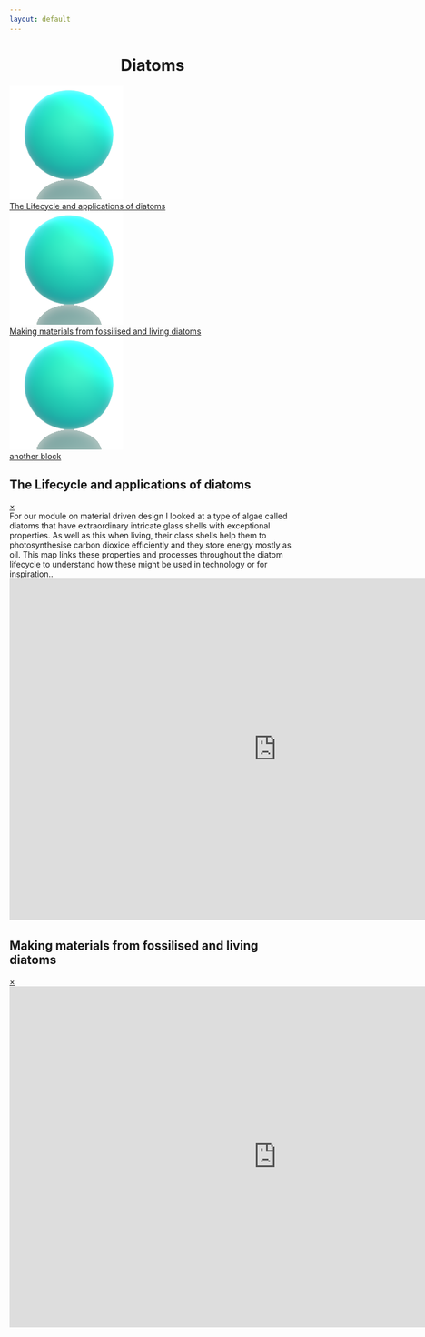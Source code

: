 ```yaml
---
layout: default
---
```


# <center>Diatoms</center>


<div class="containerx"><a href="#popup1"><img src="sphereshadow.png" class="imagex"><div class="overlayx">The Lifecycle and applications of diatoms</div></a></div>


<div class="containerx"><a href="#popup1"><img src="sphereshadow.png" class="imagex"><div class="overlayx">Making materials from fossilised and living diatoms</div></a></div>


<div class="containerx"><a href="#popup1"><img src="sphereshadow.png" class="imagex"><div class="overlayx">another block </div></a></div>




<div id="popup1" class="overlay">
<div class="popup">
  <h2>The Lifecycle and applications of diatoms</h2>
  <a class="close" href="#">&times;</a>
  <div class="content">
    For our module on material driven design I looked at a type of algae called diatoms that have extraordinary intricate glass shells with exceptional properties. As well as this when living, their class shells help them to photosynthesise carbon dioxide efficiently and they store energy mostly as oil. This map links these properties and processes throughout the diatom lifecycle to understand how these  might be used in technology or for inspiration..

  <iframe
    src="https://embed.kumu.io/e5c6952460b3a3fcef7a08c3d8b11a81"
    width="940" height="600" frameborder="0"></iframe>
</div>
  </div>
</div>
</div>




<div id="popup2" class="overlay">
<div class="popup">
  <h2>Making materials from fossilised and living diatoms</h2>
  <a class="close" href="#">&times;</a>
  <div class="content">

  <iframe
  src="https://embed.kumu.io/c3899a201f8e7b28eb10e7ca825ebe1f"
  width="940" height="600" frameborder="0"></iframe>

</div>
  </div>
</div>
</div>
